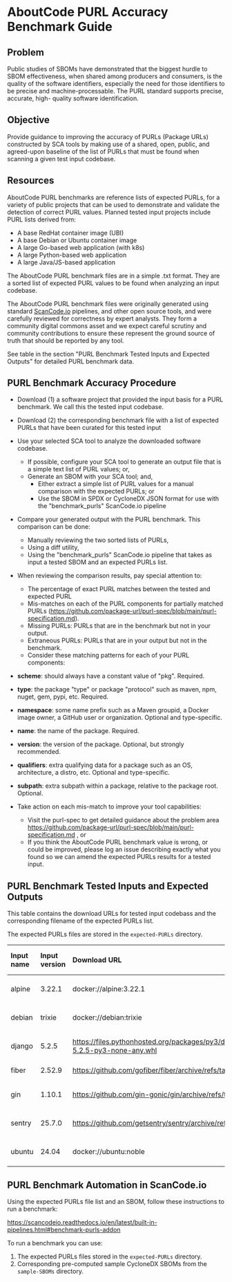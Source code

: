 # AboutCode PURL Accuracy Benchmark Guide

## Problem

Public studies of SBOMs have demonstrated that the biggest hurdle to SBOM
effectiveness, when shared among producers and consumers, is the quality of the
software identifiers, especially the need for those identifiers to be precise
and machine-processable. The PURL standard supports precise, accurate, high-
quality software identification.

## Objective

Provide guidance to improving the accuracy of PURLs (Package URLs) constructed
by SCA tools by making use of a shared, open, public, and agreed-upon baseline
of the list of PURLs that must be found when scanning a given test input
codebase.

## Resources

AboutCode PURL benchmarks are reference lists of expected PURLs, for a variety
of public projects that can be used to demonstrate and validate the detection of
correct PURL values. Planned tested input projects include PURL lists derived
from:

* A base RedHat container image (UBI)  
* A base Debian or Ubuntu container image  
* A large Go-based web application (with k8s)  
* A large Python-based web application  
* A large Java/JS-based application

The AboutCode PURL benchmark files are in a simple .txt format. They are a
sorted list of expected PURL values to be found when analyzing an input
codebase.

The AboutCode PURL benchmark files were originally generated using standard
[ScanCode.io](http://ScanCode.io) pipelines, and other open source tools, and
were carefully reviewed for correctness by expert analysts. They form a
community digital commons asset and we expect careful scrutiny and community
contributions to ensure these represent the ground source of truth that should
be reported by any tool.

See table in the section "PURL Benchmark Tested Inputs and Expected Outputs" for
detailed PURL benchmark data.

## PURL Benchmark Accuracy Procedure

* Download (1) a software project that provided the input basis for a PURL
  benchmark. We call this the tested input codebase.

* Download (2) the corresponding benchmark file with a list of expected PURLs
  that have been curated for this tested input
* Use your selected SCA tool to analyze the downloaded software codebase.  
  * If possible, configure your SCA tool to generate an output file that is a simple text list of PURL values; or,
  * Generate an SBOM with your SCA tool; and,  
    * Either extract a simple list of PURL values for a manual comparison with the expected PURLs; or
    * Use the SBOM in SPDX or CycloneDX JSON format for use with the "benchmark\_purls" ScanCode.io pipeline
* Compare your generated output with the PURL benchmark. This comparison can be done:  
  * Manually reviewing the two sorted lists of PURLs,  
  * Using a diff utility,  
  * Using the "benchmark\_purls" ScanCode.io pipeline that takes as input a tested SBOM and an expected PURLs list.

* When reviewing the comparison results, pay special attention to:   
  * The percentage of exact PURL matches between the tested and expected PURL 
  * Mis-matches on each of the PURL components for partially matched PURLs
    (https://github.com/package-url/purl-spec/blob/main/purl-specification.md).
  * Missing PURLs: PURLs that are in the benchmark but not in your output.  
  * Extraneous PURLs: PURLs that are in your output but not in the benchmark.  
  * Consider these matching patterns for each of your PURL components:  
* **scheme**: should always have a constant value of "pkg". Required.  
* **type**: the package "type" or package "protocol" such as maven, npm, nuget,
  gem, pypi, etc. Required.  
* **namespace**: some name prefix such as a Maven groupid, a Docker image owner,
  a GitHub user or organization. Optional and type-specific.  
* **name**: the name of the package. Required.  
* **version**: the version of the package. Optional, but strongly recommended.  
* **qualifiers**: extra qualifying data for a package such as an OS,
  architecture, a distro, etc. Optional and type-specific.  
* **subpath**: extra subpath within a package, relative to the package root. Optional.  
* Take action on each mis-match to improve your tool capabilities:  
  * Visit the purl-spec to get detailed guidance about the problem area
    https://github.com/package-url/purl-spec/blob/main/purl-specification.md , or  
  * If you think the AboutCode PURL benchmark value is wrong, or could be
    improved, please log an issue describing exactly what you found so we can
    amend the expected PURLs results for a tested input.

## PURL Benchmark Tested Inputs and Expected Outputs

This table contains the download URLs  for tested input codebass and the
corresponding filename of the expected PURLs list.

The expected PURLs files are stored in the `expected-PURLs` directory.

| Input name | Input version | Download URL | Expected PURLs filename | Notes |
| :---- | :---- | :---- | :---- | :---- |
| alpine | 3.22.1 | docker://alpine:3.22.1 | alpine-3.22.1.txt | An Alpine container image |
| debian | trixie | docker://debian:trixie | debian-trixie.txt | A Debian container image |
| django | 5.2.5 | https://files.pythonhosted.org/packages/py3/d/django/django-5.2.5-py3-none-any.whl | django-5.2.5-whl.txt | A Python package|
| fiber | 2.52.9 | https://github.com/gofiber/fiber/archive/refs/tags/v2.52.9.tar.gz | fiber-2.52.9.txt | A go package |
| gin | 1.10.1 | https://github.com/gin-gonic/gin/archive/refs/tags/v1.10.1.tar.gz | gin-1.10.1.txt | Another go package |
| sentry | 25.7.0 | https://github.com/getsentry/sentry/archive/refs/tags/25.7.0.tar.gz | sentry-25.7.0.txt | A Python and Rust application |
| ubuntu | 24.04 | docker://ubuntu:noble | ubuntu-24.04.txt | A Ubuntu container image |



## PURL Benchmark Automation in ScanCode.io

Using the expected PURLs file list and an SBOM, follow these instructions to run a benchmark:

https://scancodeio.readthedocs.io/en/latest/built-in-pipelines.html#benchmark-purls-addon


To run a benchmark you can use:

1. The expected PURLs files stored in the `expected-PURLs` directory.
2. Corresponding pre-computed sample CycloneDX SBOMs from the `sample-SBOMs` directory.


